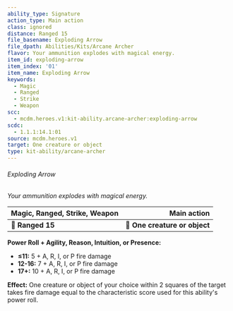 ```yaml
---
ability_type: Signature
action_type: Main action
class: ignored
distance: Ranged 15
file_basename: Exploding Arrow
file_dpath: Abilities/Kits/Arcane Archer
flavor: Your ammunition explodes with magical energy.
item_id: exploding-arrow
item_index: '01'
item_name: Exploding Arrow
keywords:
  - Magic
  - Ranged
  - Strike
  - Weapon
scc:
  - mcdm.heroes.v1:kit-ability.arcane-archer:exploding-arrow
scdc:
  - 1.1.1:14.1:01
source: mcdm.heroes.v1
target: One creature or object
type: kit-ability/arcane-archer
---
```


###### Exploding Arrow

*Your ammunition explodes with magical energy.*

| **Magic, Ranged, Strike, Weapon** |               **Main action** |
| --------------------------------- | ----------------------------: |
| **📏 Ranged 15**                  | **🎯 One creature or object** |

**Power Roll + Agility, Reason, Intuition, or Presence:**

- **≤11:** 5 + A, R, I, or P fire damage
- **12-16:** 7 + A, R, I, or P fire damage
- **17+:** 10 + A, R, I, or P fire damage

**Effect:** One creature or object of your choice within 2 squares of the target takes fire damage equal to the characteristic score used for this ability's power roll.
